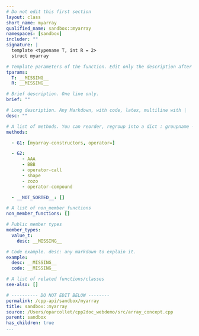 ```yaml
---
# Do not edit this first section
layout: class
short_name: myarray
qualified_name: sandbox::myarray
namespaces: [sandbox]
includer: ""
signature: |
  template <typename T, int R = 2>
  struct myarray

# Template parameters of the function. Edit only the description after the :
tparams:
  T: __MISSING__
  R: __MISSING__

# Brief description. One line only.
brief: ""

# Long description. Any Markdown, with code, latex, multiline with |
desc: ""

# A list of methods. You can reorder, regroup into a dict : groupname -> list
methods:

  - G1: [myarray-constructors, operator=]

  - G2:
      - AAA
      - BBB
      - operator-call
      - shape
      - zozo
      - operator-compound

  - __NOT_SORTED__: []

# A list of non_member_functions
non_member_functions: []

# Public member types
member_types:
  value_t:
    desc: __MISSING__

# Code example. desc: any markdown to explain it.
example:
  desc: __MISSING__
  code: __MISSING__

# A list of related functions/classes
see-also: []

# ---------- DO NOT EDIT BELOW --------
permalink: /cpp-api/sandbox/myarray
title: sandbox::myarray
source: /Users/oparcollet/cpp2doc_webdemo/src/array_concept.cpp
parent: sandbox
has_children: true
...
```



